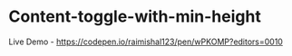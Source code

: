 # Content-toggle-with-min-height

Live Demo - https://codepen.io/raimishal123/pen/wPKOMP?editors=0010
